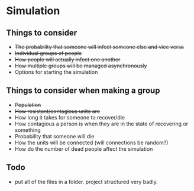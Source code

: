 # Simulation

## Things to consider
- ~~The probability that someone will infect someone else and vice versa~~
- ~~Individual groups of people~~
- ~~How people will actually infect one another~~
- ~~How multiple groups will be managed asynchronously~~
- Options for starting the simulation

## Things to consider when making a group
- ~~Population~~
- ~~How resistant/contagious units are~~
- How long it takes for someone to recover/die
- How contagious a person is when they are in the state of recovering or something
- Probability that someone will die
- How the units will be connected (will connections be random?)
- How do the number of dead people affect the simulation

## Todo
-  put all of the files in a folder. project structured very badly.